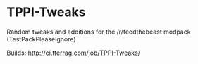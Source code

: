 TPPI-Tweaks
===========
Random tweaks and additions for the /r/feedthebeast modpack (TestPackPleaseIgnore)

Builds: http://ci.tterrag.com/job/TPPI-Tweaks/
